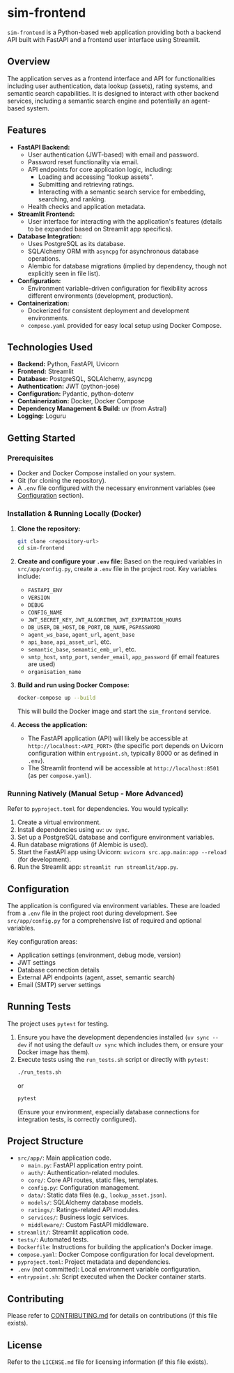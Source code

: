 # sim-frontend

`sim-frontend` is a Python-based web application providing both a backend API built with FastAPI and a frontend user interface using Streamlit.

## Overview

The application serves as a frontend interface and API for functionalities including user authentication, data lookup (assets), rating systems, and semantic search capabilities. It is designed to interact with other backend services, including a semantic search engine and potentially an agent-based system.

## Features

*   **FastAPI Backend:**
    *   User authentication (JWT-based) with email and password.
    *   Password reset functionality via email.
    *   API endpoints for core application logic, including:
        *   Loading and accessing "lookup assets".
        *   Submitting and retrieving ratings.
        *   Interacting with a semantic search service for embedding, searching, and ranking.
    *   Health checks and application metadata.
*   **Streamlit Frontend:**
    *   User interface for interacting with the application's features (details to be expanded based on Streamlit app specifics).
*   **Database Integration:**
    *   Uses PostgreSQL as its database.
    *   SQLAlchemy ORM with `asyncpg` for asynchronous database operations.
    *   Alembic for database migrations (implied by dependency, though not explicitly seen in file list).
*   **Configuration:**
    *   Environment variable-driven configuration for flexibility across different environments (development, production).
*   **Containerization:**
    *   Dockerized for consistent deployment and development environments.
    *   `compose.yaml` provided for easy local setup using Docker Compose.

## Technologies Used

*   **Backend:** Python, FastAPI, Uvicorn
*   **Frontend:** Streamlit
*   **Database:** PostgreSQL, SQLAlchemy, asyncpg
*   **Authentication:** JWT (python-jose)
*   **Configuration:** Pydantic, python-dotenv
*   **Containerization:** Docker, Docker Compose
*   **Dependency Management & Build:** uv (from Astral)
*   **Logging:** Loguru

## Getting Started

### Prerequisites

*   Docker and Docker Compose installed on your system.
*   Git (for cloning the repository).
*   A `.env` file configured with the necessary environment variables (see [Configuration](#configuration) section).

### Installation & Running Locally (Docker)

1.  **Clone the repository:**
    ```bash
    git clone <repository-url>
    cd sim-frontend
    ```

2.  **Create and configure your `.env` file:**
    Based on the required variables in `src/app/config.py`, create a `.env` file in the project root. Key variables include:
    *   `FASTAPI_ENV`
    *   `VERSION`
    *   `DEBUG`
    *   `CONFIG_NAME`
    *   `JWT_SECRET_KEY`, `JWT_ALGORITHM`, `JWT_EXPIRATION_HOURS`
    *   `DB_USER`, `DB_HOST`, `DB_PORT`, `DB_NAME`, `PGPASSWORD`
    *   `agent_ws_base`, `agent_url`, `agent_base`
    *   `api_base`, `api_asset_url`, etc.
    *   `semantic_base`, `semantic_emb_url`, etc.
    *   `smtp_host`, `smtp_port`, `sender_email`, `app_password` (if email features are used)
    *   `organisation_name`

3.  **Build and run using Docker Compose:**
    ```bash
    docker-compose up --build
    ```
    This will build the Docker image and start the `sim_frontend` service.

4.  **Access the application:**
    *   The FastAPI application (API) will likely be accessible at `http://localhost:<API_PORT>` (the specific port depends on Uvicorn configuration within `entrypoint.sh`, typically 8000 or as defined in `.env`).
    *   The Streamlit frontend will be accessible at `http://localhost:8501` (as per `compose.yaml`).

### Running Natively (Manual Setup - More Advanced)

Refer to `pyproject.toml` for dependencies. You would typically:
1.  Create a virtual environment.
2.  Install dependencies using `uv`: `uv sync`.
3.  Set up a PostgreSQL database and configure environment variables.
4.  Run database migrations (if Alembic is used).
5.  Start the FastAPI app using Uvicorn: `uvicorn src.app.main:app --reload` (for development).
6.  Run the Streamlit app: `streamlit run streamlit/app.py`.

## Configuration

The application is configured via environment variables. These are loaded from a `.env` file in the project root during development. See `src/app/config.py` for a comprehensive list of required and optional variables.

Key configuration areas:
*   Application settings (environment, debug mode, version)
*   JWT settings
*   Database connection details
*   External API endpoints (agent, asset, semantic search)
*   Email (SMTP) server settings

## Running Tests

The project uses `pytest` for testing.
1.  Ensure you have the development dependencies installed (`uv sync --dev` if not using the default `uv sync` which includes them, or ensure your Docker image has them).
2.  Execute tests using the `run_tests.sh` script or directly with `pytest`:
    ```bash
    ./run_tests.sh
    ```
    or
    ```bash
    pytest
    ```
    (Ensure your environment, especially database connections for integration tests, is correctly configured).

## Project Structure

*   `src/app/`: Main application code.
    *   `main.py`: FastAPI application entry point.
    *   `auth/`: Authentication-related modules.
    *   `core/`: Core API routes, static files, templates.
    *   `config.py`: Configuration management.
    *   `data/`: Static data files (e.g., `lookup_asset.json`).
    *   `models/`: SQLAlchemy database models.
    *   `ratings/`: Ratings-related API modules.
    *   `services/`: Business logic services.
    *   `middleware/`: Custom FastAPI middleware.
*   `streamlit/`: Streamlit application code.
*   `tests/`: Automated tests.
*   `Dockerfile`: Instructions for building the application's Docker image.
*   `compose.yaml`: Docker Compose configuration for local development.
*   `pyproject.toml`: Project metadata and dependencies.
*   `.env` (not committed): Local environment variable configuration.
*   `entrypoint.sh`: Script executed when the Docker container starts.

## Contributing

Please refer to [CONTRIBUTING.md](CONTRIBUTING.md) for details on contributions (if this file exists).

## License

Refer to the `LICENSE.md` file for licensing information (if this file exists).
